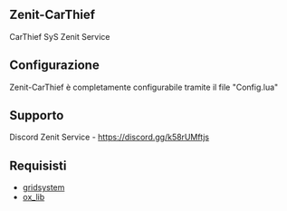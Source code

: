 ## Zenit-CarThief 
CarThief SyS Zenit Service

## Configurazione
Zenit-CarThief è completamente configurabile tramite il file "Config.lua"

## Supporto
Discord Zenit Service - https://discord.gg/k58rUMftjs  

## Requisisti
- [gridsystem](https://github.com/Profex1999/gridsystem "Link gridsystem")
- [ox_lib](https://github.com/overextended/ox_lib "Link ox_lib")
